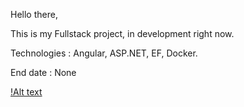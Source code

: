 Hello there,

This is my Fullstack project, in development right now. 

Technologies : Angular, ASP.NET, EF, Docker.

End date : None

[!Alt text](https://github.com/CezarVlaescu/YourDrivingFriendApp/blob/main/screencapture-localhost-4200-2023-07-30-12_27_20.png)

 
